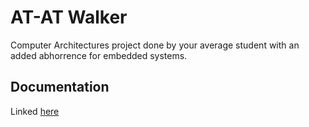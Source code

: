 # AT-AT Walker
Computer Architectures project done by your average student with an added abhorrence for embedded systems.
## Documentation
Linked [here](https://docs.google.com/document/d/1na7qkwn2aaQks9RZQfptkzpxp2oWo4hhLnqodqsEPQg/edit?usp=sharing)
